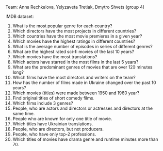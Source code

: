 Team: Anna Rechkalova, Yelyzaveta Tretiak, Dmytro Shvets (group 4)

IMDB dataset:
1. What is the most popular genre for each country?
2. Which directors have the most projects in different countries?
3. Which countries have the most movie premieres in a given year?
4. Which movies have the highest ratings in different countries?
5. What is the average number of episodes in series of different genres?
6. What are the highest rated sci-fi movies of the last 10 years?
7. Which movies have the most translations?
8. Which actors have starred in the most films in the last 5 years?
9. What are the predominant genres of movies that are over 120 minutes long?
10. Which films have the most directors and writers on the team?
11. How has the number of films made in Ukraine changed over the past 10 years?
12. Which movies (titles) were made between 1950 and 1960 year?
13. Find original titles of short comedy films.
14. Which films include 3 genres?
15. People, who are actors and directors or actresses and directors at the same time. 
16. People who are known for only one title of movie.
17. Which titles have Ukrainian translations.
18. People, who are directors, but not producers.
19. People, who have only top-2 professions.
20. Which titles of movies have drama genre and runtime minutes more than 70.
